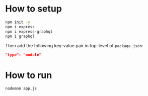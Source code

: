 # How to setup

```sh
npm init -y
npm i express
npm i express-graphql
npm i graphql
```

Then add the following key-value pair in top-level of `package.json`:

```json
"type": "module"
```

# How to run

```sh
nodemon app.js
```